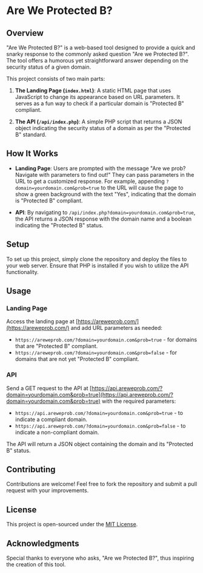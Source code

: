 # Are We Protected B?

## Overview
"Are We Protected B?" is a web-based tool designed to provide a quick and snarky response to the commonly asked question "Are we Protected B?". The tool offers a humorous yet straightforward answer depending on the security status of a given domain.

This project consists of two main parts:

1. **The Landing Page (`index.html`)**: A static HTML page that uses JavaScript to change its appearance based on URL parameters. It serves as a fun way to check if a particular domain is "Protected B" compliant.

2. **The API (`/api/index.php`)**: A simple PHP script that returns a JSON object indicating the security status of a domain as per the "Protected B" standard.

## How It Works
- **Landing Page**: Users are prompted with the message "Are we prob? Navigate with parameters to find out!" They can pass parameters in the URL to get a customized response. For example, appending `?domain=yourdomain.com&prob=true` to the URL will cause the page to show a green background with the text "Yes", indicating that the domain is "Protected B" compliant.

- **API**: By navigating to `/api/index.php?domain=yourdomain.com&prob=true`, the API returns a JSON response with the domain name and a boolean indicating the "Protected B" status.

## Setup
To set up this project, simply clone the repository and deploy the files to your web server. Ensure that PHP is installed if you wish to utilize the API functionality.

## Usage
### Landing Page
Access the landing page at [https://areweprob.com/](https://areweprob.com/) and add URL parameters as needed:

- `https://areweprob.com/?domain=yourdomain.com&prob=true` - for domains that are "Protected B" compliant.
- `https://areweprob.com/?domain=yourdomain.com&prob=false` - for domains that are not yet "Protected B" compliant.

### API
Send a GET request to the API at [https://api.areweprob.com/?domain=yourdomain.com&prob=true](https://api.areweprob.com/?domain=yourdomain.com&prob=true) with the required parameters:

- `https://api.areweprob.com/?domain=yourdomain.com&prob=true` - to indicate a compliant domain.
- `https://api.areweprob.com/?domain=yourdomain.com&prob=false` - to indicate a non-compliant domain.

The API will return a JSON object containing the domain and its "Protected B" status.

## Contributing
Contributions are welcome! Feel free to fork the repository and submit a pull request with your improvements.

## License
This project is open-sourced under the [MIT License](LICENSE).

## Acknowledgments
Special thanks to everyone who asks, "Are we Protected B?", thus inspiring the creation of this tool.
